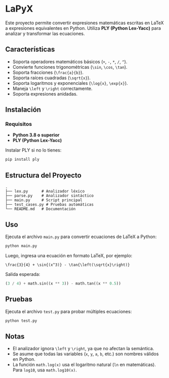 # **LaPyX**

Este proyecto permite convertir expresiones matemáticas escritas en LaTeX a expresiones equivalentes en Python. Utiliza **PLY (Python Lex-Yacc)** para analizar y transformar las ecuaciones.

## Características
- Soporta operadores matemáticos básicos (`+`, `-`, `*`, `/`, `^`).
- Convierte funciones trigonométricas (`\sin`, `\cos`, `\tan`).
- Soporta fracciones (`\frac{a}{b}`).
- Soporta raíces cuadradas (`\sqrt{x}`).
- Soporta logaritmos y exponenciales (`\log{x}`, `\exp{x}`).
- Maneja `\left` y `\right` correctamente.
- Soporta expresiones anidadas.

## Instalación
### Requisitos
- **Python 3.8 o superior**
- **PLY (Python Lex-Yacc)**

Instalar PLY si no lo tienes:
```sh
pip install ply
```

## Estructura del Proyecto
```
.
├── lex.py      # Analizador léxico
├── parse.py    # Analizador sintáctico
├── main.py     # Script principal
├── test_cases.py # Pruebas automáticas
└── README.md   # Documentación
```

## Uso
Ejecuta el archivo `main.py` para convertir ecuaciones de LaTeX a Python:
```sh
python main.py
```
Luego, ingresa una ecuación en formato LaTeX, por ejemplo:
```
\frac{3}{4} + \sin{(x^3)} - \tan{\left(\sqrt{x}\right)}
```
Salida esperada:
```python
(3 / 4) + math.sin((x ** 3)) - math.tan((x ** 0.5))
```

## Pruebas
Ejecuta el archivo `test.py` para probar múltiples ecuaciones:
```sh
python test.py
```

## Notas
- El analizador ignora `\left` y `\right`, ya que no afectan la semántica.
- Se asume que todas las variables (`x`, `y`, `a`, `b`, etc.) son nombres válidos en Python.
- La función `math.log(x)` usa el logaritmo natural (`ln` en matemáticas). Para `log10`, usa `math.log10(x)`.

